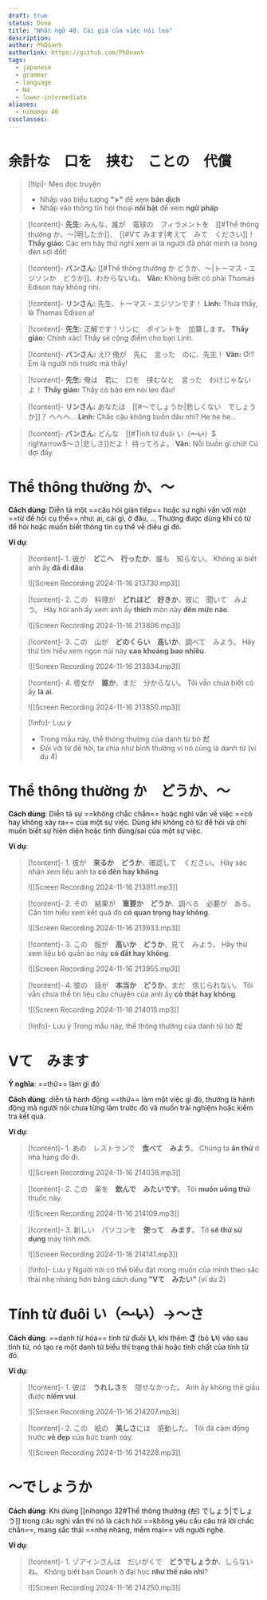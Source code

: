 ```yaml
---
draft: true
status: Done
title: "Nhật ngữ 40: Cái giá của việc nói leo"
description:
author: PhDoanh
authorlink: https://github.com/PhDoanh
tags:
  - japanese
  - grammar
  - language
  - N4
  - lower-intermediate
aliases:
  - nihongo 40
cssclasses:
---
```

# 余計な　口を　挟む　ことの　代償
> [!tip]- Mẹo đọc truyện
> - Nhấp vào biểu tượng **">"** để xem **bản dịch**
> - Nhấp vào thông tin hội thoại **nổi bật** để xem **ngữ pháp**

> [!content]- **先生:** みんな、誰が　電球の　フィラメントを　[[#Thể thông thường か、～|明したか]]、　[[#Vて みます|考えて　みて　ください]]！
> **Thầy giáo:** Các em hãy thử nghĩ xem ai là người đã phát minh ra bóng đèn sợi đốt!

> [!content]- **バンさん:** [[#Thể thông thường か どうか、～|トーマス・エジソンか　どうか]]、わからないね。
> **Văn:** Không biết có phải Thomas Edison hay không nhỉ.

> [!content]- **リンさん:** 先生、トーマス・エジソンです！
> **Linh:** Thưa thầy, là Thomas Edison ạ!

> [!content]- **先生:** 正解です！リンに　ポイントを　加算します。
> **Thầy giáo:** Chính xác! Thầy sẽ cộng điểm cho bạn Linh.

> [!content]- **バンさん:** え!? 俺が　先に　言った　のに、先生！
> **Văn:** Ơ!? Em là người nói trước mà thầy!

> [!content]- **先生:** 俺は　君に　口を　挟むなと　言った　わけじゃないよ！
> **Thầy giáo:** Thầy có bảo em nói leo đâu!

> [!content]- **リンさん:** あなたは　[[#～でしょうか|悲しくない　でしょうか]]？ へへへ…
> **Linh:** Chắc cậu không buồn đâu nhỉ? He he he...

> [!content]- **バンさん:** どんな　[[#Tính từ đuôi い（~~～い~~）$ rightarrow$～さ|悲しさ]]だよ！ 待ってろよ。
> **Văn:** Nỗi buồn gì chứ! Cứ đợi đấy.

# Thể thông thường か、～
**Cách dùng**: Diễn tả một ==câu hỏi gián tiếp== hoặc sự nghi vấn với một ==từ để hỏi cụ thể== như: ai, cái gì, ở đâu, ... Thường được dùng khi có từ để hỏi hoặc muốn biết thông tin cụ thể về điều gì đó.

**Ví dụ**:
> [!content]- 1\. 彼が　**どこへ　行ったか**、誰も　知らない。
> Không ai biết anh ấy **đã đi đâu**.
> 
> ![[Screen Recording 2024-11-16 213730.mp3]]

> [!content]- 2\. この　料理が　**どれほど　好きか**、彼に　聞いて　みよう。
> Hãy hỏi anh ấy xem anh ấy **thích** món này **đến mức nào**.
> 
> ![[Screen Recording 2024-11-16 213806.mp3]]

> [!content]- 3\. この　山が　**どのくらい　高いか**、調べて　みよう。
> Hãy thử tìm hiểu xem ngọn núi này **cao khoảng bao nhiêu**.
> 
> ![[Screen Recording 2024-11-16 213834.mp3]]

> [!content]- 4\. 彼女が　**誰か**、まだ　分からない。
> Tôi vẫn chưa biết cô ấy **là ai**.
> 
> ![[Screen Recording 2024-11-16 213850.mp3]]

> [!info]- Lưu ý
> - Trong mẫu này, thể thông thường của danh từ bỏ **だ**  
> - Đối với từ để hỏi, ta chia như bình thường vì nó cũng là danh từ (ví dụ 4)

# Thể thông thường か　どうか、～
**Cách dùng**: Diễn tả sự ==không chắc chắn== hoặc nghi vấn về việc ==có hay không xảy ra== của một sự việc. Dùng khi không có từ để hỏi và chỉ muốn biết sự hiện diện hoặc tính đúng/sai của một sự việc.

**Ví dụ**:
> [!content]- 1\. 彼が　**来るか　どうか**、確認して　ください。
> Hãy xác nhận xem liệu anh ta **có đến hay không**.
> 
> ![[Screen Recording 2024-11-16 213911.mp3]]

> [!content]- 2\. その　結果が　**重要か　どうか**、調べる　必要が　ある。
> Cần tìm hiểu xem kết quả đó **có quan trọng hay không**.
> 
> ![[Screen Recording 2024-11-16 213933.mp3]]

> [!content]- 3\. この　服が　**高いか　どうか**、見て　みよう。
> Hãy thử xem liệu bộ quần áo này **có đắt hay không**.
> 
> ![[Screen Recording 2024-11-16 213955.mp3]]

> [!content]- 4\. 彼の　話が　**本当か　どうか**、まだ　信じられない。
> Tôi vẫn chưa thể tin liệu câu chuyện của anh ấy **có thật hay không**.
> 
> ![[Screen Recording 2024-11-16 214015.mp3]]

> [!info]- Lưu ý
> Trong mẫu này, thể thông thường của danh từ bỏ **だ**   

# Vて　みます
**Ý nghĩa**: ==thử== làm gì đó

**Cách dùng**: diễn tả hành động ==thử== làm một việc gì đó, thường là hành động mà người nói chưa từng làm trước đó và muốn trải nghiệm hoặc kiểm tra kết quả.

**Ví dụ**:
> [!content]- 1\. あの　レストランで　**食べて　みよう**。
> Chúng ta **ăn thử** ở nhà hàng đó đi.
> 
> ![[Screen Recording 2024-11-16 214038.mp3]]

> [!content]- 2\. この　薬を　**飲んで　みたいです**。
> Tôi **muốn uống thử** thuốc này.
> 
> ![[Screen Recording 2024-11-16 214109.mp3]]

> [!content]- 3\. 新しい　パソコンを　**使って　みます**。
> Tớ **sẽ thử sử dụng** máy tính mới.
> 
> ![[Screen Recording 2024-11-16 214141.mp3]]

> [!info]- Lưu ý
> Người nói có thể biểu đạt mong muốn của mình theo sắc thái nhẹ nhàng hơn bằng cách dùng **"Vて　みたい"** (ví dụ 2)

# Tính từ đuôi い（~~～い~~）$\rightarrow$～さ
**Cách dùng**: ==danh từ hóa== tính từ đuôi **い**, khi thêm **さ** (bỏ **い**) vào sau tính từ, nó tạo ra một danh từ biểu thị trạng thái hoặc tính chất của tính từ đó.

**Ví dụ**:
> [!content]- 1\. 彼は　**うれしさ**を　隠せなかった。
> Anh ấy không thể giấu được **niềm vui**.
> 
> ![[Screen Recording 2024-11-16 214207.mp3]]

> [!content]- 2\. この　絵の　**美しさ**には　感動した。
> Tôi đã cảm động trước **vẻ đẹp** của bức tranh này.
> 
> ![[Screen Recording 2024-11-16 214228.mp3]]

# ～でしょうか
**Cách dùng**: Khi dùng [[nihongo 32#Thể thông thường (~~だ~~) でしょう|でしょう]] trong câu nghi vấn thì nó là cách hỏi ==không yêu cầu câu trả lời chắc chắn==, mang sắc thái ==nhẹ nhàng, mềm mại== với người nghe.

**Ví dụ**:
> [!content]- 1\. ゾアインさんは　だいがくで　**どうでしょうか**、しらないね。
> Không biết bạn Doanh ở đại học **như thế nào nhỉ**?
> 
> ![[Screen Recording 2024-11-16 214250.mp3]]






